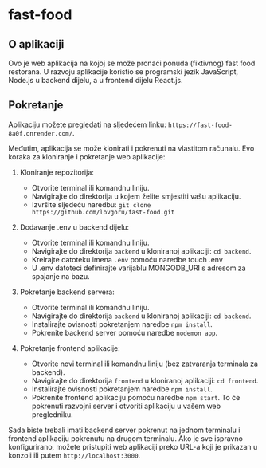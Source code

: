 # fast-food

## O aplikaciji

Ovo je web aplikacija na kojoj se može pronaći ponuda (fiktivnog) fast food restorana. U razvoju aplikacije koristio se programski jezik JavaScript,
Node.js u backend dijelu, a u frontend dijelu React.js.

## Pokretanje

Aplikaciju možete pregledati na sljedećem linku: `https://fast-food-8a0f.onrender.com/`.

Međutim, aplikacija se može klonirati i pokrenuti na vlastitom računalu.
Evo koraka za kloniranje i pokretanje web aplikacije:

1. Kloniranje repozitorija:

   - Otvorite terminal ili komandnu liniju.
   - Navigirajte do direktorija u kojem želite smjestiti vašu aplikaciju.
   - Izvršite sljedeću naredbu: `git clone https://github.com/lovgoru/fast-food.git`

2. Dodavanje .env u backend dijelu:

   - Otvorite terminal ili komandnu liniju.
   - Navigirajte do direktorija `backend` u kloniranoj aplikaciji: `cd backend`.
   - Kreirajte datoteku imena `.env` pomoću naredbe touch .env
   - U .env datoteci definirajte varijablu MONGODB_URI s adresom za spajanje na bazu.

3. Pokretanje backend servera:

   - Otvorite terminal ili komandnu liniju.
   - Navigirajte do direktorija `backend` u kloniranoj aplikaciji: `cd backend`.
   - Instalirajte ovisnosti pokretanjem naredbe `npm install`.
   - Pokrenite backend server pomoću naredbe `nodemon app`.

4. Pokretanje frontend aplikacije:
   - Otvorite novi terminal ili komandnu liniju (bez zatvaranja terminala za backend).
   - Navigirajte do direktorija `frontend` u kloniranoj aplikaciji: `cd frontend`.
   - Instalirajte ovisnosti pokretanjem naredbe `npm install`.
   - Pokrenite frontend aplikaciju pomoću naredbe `npm start`. To će pokrenuti razvojni server i otvoriti aplikaciju u vašem web pregledniku.

Sada biste trebali imati backend server pokrenut na jednom terminalu i frontend aplikaciju pokrenutu na drugom terminalu. Ako je sve ispravno konfigurirano, možete pristupiti web aplikaciji preko URL-a koji je prikazan u konzoli ili putem `http://localhost:3000`.
